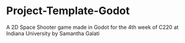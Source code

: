 # Project-Template-Godot

A 2D Space Shooter game made in Godot for the 4th week of C220 at Indiana University by Samantha Galati
